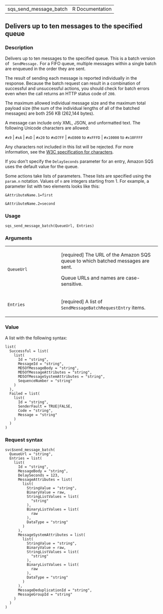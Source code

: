 <table style="width: 100%;">
<tbody>
<tr class="odd">
<td>sqs_send_message_batch</td>
<td style="text-align: right;">R Documentation</td>
</tr>
</tbody>
</table>

## Delivers up to ten messages to the specified queue

### Description

Delivers up to ten messages to the specified queue. This is a batch
version of ` SendMessage.` For a FIFO queue, multiple messages within a
single batch are enqueued in the order they are sent.

The result of sending each message is reported individually in the
response. Because the batch request can result in a combination of
successful and unsuccessful actions, you should check for batch errors
even when the call returns an HTTP status code of `200`.

The maximum allowed individual message size and the maximum total
payload size (the sum of the individual lengths of all of the batched
messages) are both 256 KB (262,144 bytes).

A message can include only XML, JSON, and unformatted text. The
following Unicode characters are allowed:

`⁠#x9⁠` | `⁠#xA⁠` | `⁠#xD⁠` | `⁠#x20⁠` to `⁠#xD7FF⁠` | `⁠#xE000⁠` to `⁠#xFFFD⁠` |
`⁠#x10000⁠` to `⁠#x10FFFF⁠`

Any characters not included in this list will be rejected. For more
information, see the [W3C specification for
characters](https://www.w3.org/TR/REC-xml/#charsets).

If you don't specify the `DelaySeconds` parameter for an entry, Amazon
SQS uses the default value for the queue.

Some actions take lists of parameters. These lists are specified using
the `param.n` notation. Values of `n` are integers starting from 1. For
example, a parameter list with two elements looks like this:

`⁠&AttributeName.1=first⁠`

`⁠&AttributeName.2=second⁠`

### Usage

    sqs_send_message_batch(QueueUrl, Entries)

### Arguments

<table>
<colgroup>
<col style="width: 35%" />
<col style="width: 65%" />
</colgroup>
<tbody>
<tr class="odd">
<td><code id="sqs_send_message_batch_:_QueueUrl">QueueUrl</code></td>
<td><p>[required] The URL of the Amazon SQS queue to which batched
messages are sent.</p>
<p>Queue URLs and names are case-sensitive.</p></td>
</tr>
<tr class="even">
<td><code id="sqs_send_message_batch_:_Entries">Entries</code></td>
<td><p>[required] A list of <code>SendMessageBatchRequestEntry</code>
items.</p></td>
</tr>
</tbody>
</table>

### Value

A list with the following syntax:

    list(
      Successful = list(
        list(
          Id = "string",
          MessageId = "string",
          MD5OfMessageBody = "string",
          MD5OfMessageAttributes = "string",
          MD5OfMessageSystemAttributes = "string",
          SequenceNumber = "string"
        )
      ),
      Failed = list(
        list(
          Id = "string",
          SenderFault = TRUE|FALSE,
          Code = "string",
          Message = "string"
        )
      )
    )

### Request syntax

    svc$send_message_batch(
      QueueUrl = "string",
      Entries = list(
        list(
          Id = "string",
          MessageBody = "string",
          DelaySeconds = 123,
          MessageAttributes = list(
            list(
              StringValue = "string",
              BinaryValue = raw,
              StringListValues = list(
                "string"
              ),
              BinaryListValues = list(
                raw
              ),
              DataType = "string"
            )
          ),
          MessageSystemAttributes = list(
            list(
              StringValue = "string",
              BinaryValue = raw,
              StringListValues = list(
                "string"
              ),
              BinaryListValues = list(
                raw
              ),
              DataType = "string"
            )
          ),
          MessageDeduplicationId = "string",
          MessageGroupId = "string"
        )
      )
    )

